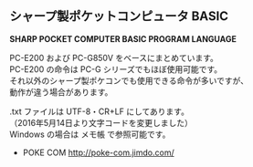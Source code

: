## シャープ製ポケットコンピュータ BASIC
**SHARP POCKET COMPUTER BASIC PROGRAM LANGUAGE**

PC-E200 および PC-G850V をベースにまとめています。<br />
PC-E200 の命令は PC-G シリーズでもほぼ使用可能です。<br />
それ以外のシャープ製ポケコンでも使用できる命令が多いですが、<br />
動作が違う場合があります。

.txt ファイルは UTF-8・CR+LF にしてあります。<br />
（2016年5月14日より文字コードを変更しました）<br />
Windows の場合は メモ帳 で参照可能です。

* POKE COM http://poke-com.jimdo.com/
